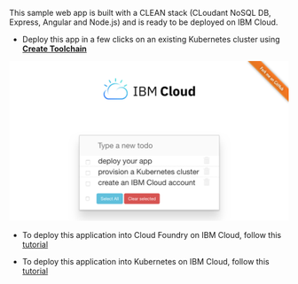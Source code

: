 This sample web app is built with a CLEAN stack (CLoudant NoSQL DB, Express, Angular and Node.js) and is ready to be deployed on IBM Cloud.

* Deploy this app in a few clicks on an existing Kubernetes cluster using [**Create Toolchain**](https://cloud.ibm.com/devops/setup/deploy?repository=https://github.com/lionelmace/mytodo&branch=master)

![Todo](./screenshot.png)

* To deploy this application into Cloud Foundry on IBM Cloud, follow this [tutorial](https://github.com/lionelmace/bluemix-labs/tree/master/labs/Lab%20CloudFoundry%20-%20Deploy%20TODO%20web%20application)

* To deploy this application into Kubernetes on IBM Cloud, follow this [tutorial](https://lionelmace.github.io/iks-lab)
